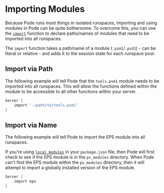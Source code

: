 # Importing Modules

Because Pode runs most things in isolated runspaces, importing and using modules in Pode can be quite bothersome. To overcome this, you can use the [`import`](../../Functions/Core/Import) function to declare paths/names of modules that need to be imported into all runspaces.

The `import` function takes a path/name of a module (`.psm1`/`.psd1`) - can be literal or relative - and adds it to the session state for each runspace pool.

## Import via Path

The following example will tell Pode that the `tools.psm1` module needs to be imported into all runspaces. This will allow the functions defined within the module to be accessible to all other functions within your server.

```powershell
Server {
    import './path/to/tools.psm1'
}
```

## Import via Name

The following example will tell Pode to import the EPS module into all runspaces.

If you're using [`local modules`](../../Getting-Started/LocalModules) in your `package.json` file, then Pode will first check to see if the EPS module is in the `ps_modules` directory. When Pode can't find the EPS module within the `ps_modules` directory, then it will attempt to import a globally installed version of the EPS module.

```powershell
Server {
    import eps
}
```